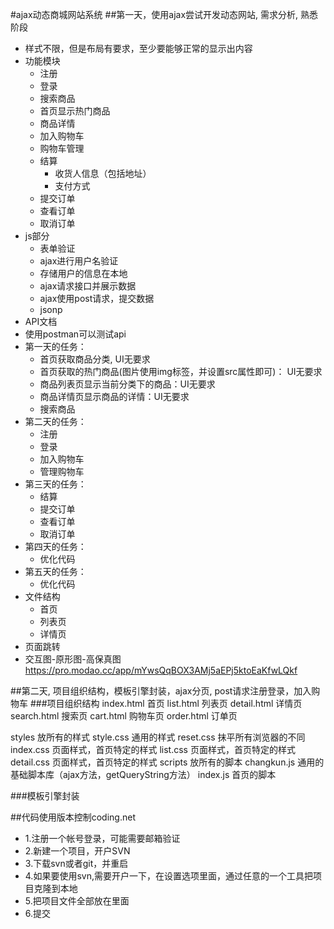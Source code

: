 #ajax动态商城网站系统
##第一天，使用ajax尝试开发动态网站, 需求分析, 熟悉阶段
- 样式不限，但是布局有要求，至少要能够正常的显示出内容
- 功能模块
  - 注册
  - 登录
  - 搜索商品
  - 首页显示热门商品
  - 商品详情
  - 加入购物车
  - 购物车管理
  - 结算
    - 收货人信息（包括地址）
    - 支付方式
  - 提交订单
  - 查看订单
  - 取消订单
- js部分
  - 表单验证
  - ajax进行用户名验证
  - 存储用户的信息在本地
  - ajax请求接口并展示数据
  - ajax使用post请求，提交数据
  - jsonp
- API文档
- 使用postman可以测试api
- 第一天的任务：
  - 首页获取商品分类, UI无要求
  - 首页获取的热门商品(图片使用img标签，并设置src属性即可)： UI无要求
  - 商品列表页显示当前分类下的商品：UI无要求
  - 商品详情页显示商品的详情：UI无要求
  - 搜索商品
- 第二天的任务：
  - 注册
  - 登录
  - 加入购物车
  - 管理购物车
- 第三天的任务：
  - 结算
  - 提交订单
  - 查看订单
  - 取消订单
- 第四天的任务：
  - 优化代码
- 第五天的任务：
  - 优化代码
- 文件结构
  - 首页
  - 列表页
  - 详情页
- 页面跳转
- 交互图-原形图-高保真图 https://pro.modao.cc/app/mYwsQqBOX3AMj5aEPj5ktoEaKfwLQkf


##第二天, 项目组织结构，模板引擎封装，ajax分页, post请求注册登录，加入购物车
###项目组织结构
index.html 首页
list.html 列表页
detail.html 详情页
search.html 搜索页
cart.html 购物车页
order.html 订单页

styles 放所有的样式
  style.css 通用的样式
  reset.css 抹平所有浏览器的不同
  index.css 页面样式，首页特定的样式
  list.css 页面样式，首页特定的样式
  detail.css 页面样式，首页特定的样式
scripts 放所有的脚本
  changkun.js 通用的基础脚本库（ajax方法，getQueryString方法）
  index.js 首页的脚本

###模板引擎封装

##代码使用版本控制coding.net
- 1.注册一个帐号登录，可能需要邮箱验证
- 2.新建一个项目，开户SVN
- 3.下载svn或者git，并重启
- 4.如果要使用svn,需要开户一下，在设置选项里面，通过任意的一个工具把项目克隆到本地
- 5.把项目文件全部放在里面
- 6.提交

